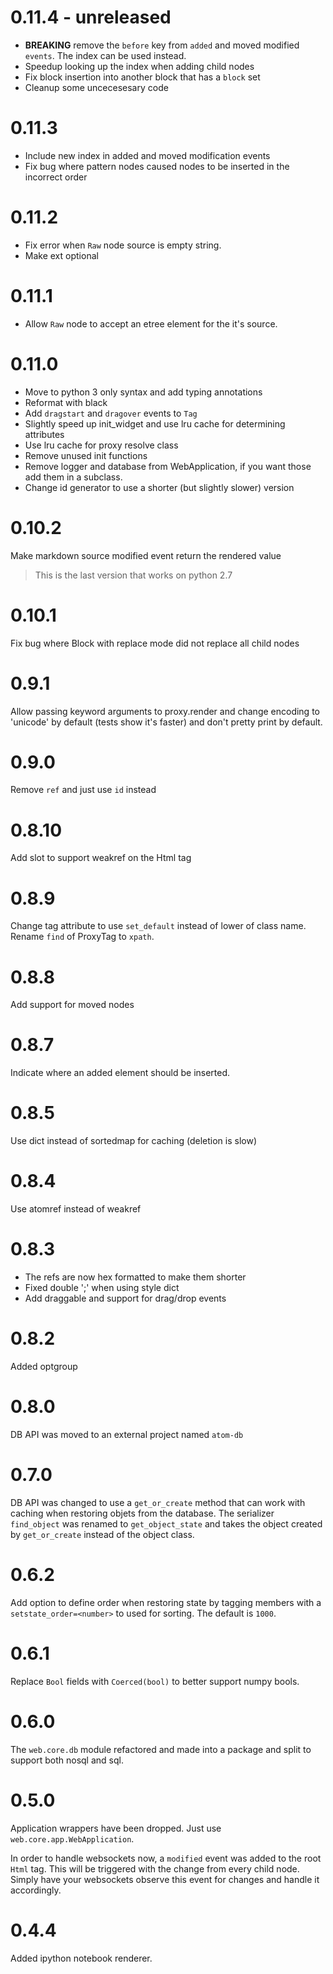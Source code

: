 # 0.11.4 - unreleased

- **BREAKING** remove the `before` key from `added` and moved modified `events`.
  The index can be used instead.
- Speedup looking up the index when adding child nodes
- Fix block insertion into another block that has a `block` set
- Cleanup some uncecesesary code

# 0.11.3

- Include new index in added and moved modification events
- Fix bug where pattern nodes caused nodes to be inserted in the incorrect order

# 0.11.2

- Fix error when `Raw` node source is empty string.
- Make ext optional

# 0.11.1

- Allow `Raw` node to accept an etree element for the it's source.

# 0.11.0

- Move to python 3 only syntax and add typing annotations
- Reformat with black
- Add `dragstart` and `dragover` events to `Tag`
- Slightly speed up init_widget and use lru cache for determining attributes
- Use lru cache for proxy resolve class
- Remove unused init functions
- Remove logger and database from WebApplication, if you want those add them
in a subclass.
- Change id generator to use a shorter (but slightly slower) version



# 0.10.2

Make markdown source modified event return the rendered value

> This is the last version that works on python 2.7

# 0.10.1

Fix bug where Block with replace mode did not replace all child nodes

# 0.9.1

Allow passing keyword arguments to proxy.render and change encoding to 'unicode'
by default (tests show it's faster) and don't pretty print by default.

# 0.9.0

Remove `ref` and just use `id` instead

# 0.8.10

Add slot to support weakref on the Html tag

# 0.8.9

Change tag attribute to use `set_default` instead of lower of class name.
Rename `find` of ProxyTag to `xpath`.


# 0.8.8

Add support for moved nodes

# 0.8.7

Indicate where an added element should be inserted.

# 0.8.5

Use dict instead of sortedmap for caching (deletion is slow)

# 0.8.4

Use atomref instead of weakref

# 0.8.3

- The refs are now hex formatted to make them shorter
- Fixed double ';' when using style dict
- Add draggable and support for drag/drop events

# 0.8.2

Added optgroup

# 0.8.0

DB API was moved to an external project named `atom-db`

# 0.7.0

DB API was changed to use a `get_or_create` method that can work with caching
when restoring objets from the database. The serializer `find_object` was
renamed to `get_object_state` and takes the object created by `get_or_create`
instead of the object class.


# 0.6.2

Add option to define order when restoring state by tagging members with
a `setstate_order=<number>` to used for sorting. The default is `1000`.

# 0.6.1

Replace `Bool` fields with `Coerced(bool)` to better support numpy bools.

# 0.6.0

The `web.core.db` module refactored and made into a package and split to
support both nosql and sql.

# 0.5.0

Application wrappers have been dropped. Just use `web.core.app.WebApplication`.

In order to handle websockets now, a `modified` event was added to the root
`Html` tag. This will be triggered with the change from every child node.
Simply have your websockets observe this event for changes and
handle it accordingly.


# 0.4.4

Added ipython notebook renderer.

